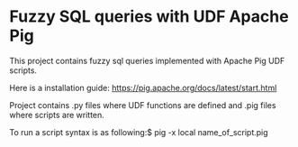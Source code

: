 # Fuzzy SQL queries with UDF Apache Pig
This project contains fuzzy sql queries implemented with Apache Pig UDF scripts.

Here is a installation guide: https://pig.apache.org/docs/latest/start.html

Project contains .py files where UDF functions are defined and .pig files where scripts are written.

To run a script syntax is as following:$ pig -x local name_of_script.pig
